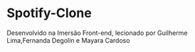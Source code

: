 # Spotify-Clone
Desenvolvido na Imersão Front-end, lecionado por Guilherme Lima,Fernanda Degolin e Mayara Cardoso
